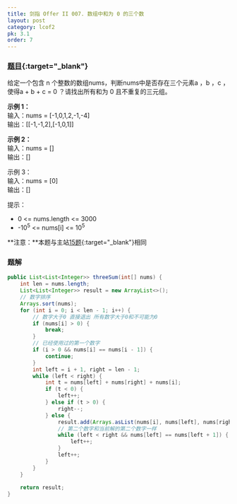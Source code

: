 ```yaml
---
title: 剑指 Offer II 007. 数组中和为 0 的三个数
layout: post
category: lcof2
pk: 3.1
order: 7
---
```


### [题目](https://leetcode-cn.com/problems/1fGaJU/){:target="_blank"}

给定一个包含 n 个整数的数组nums，判断nums中是否存在三个元素a ，b ，c ，
使得a + b + c = 0 ？请找出所有和为 0 且不重复的三元组。

**示例 1：**  
输入：nums = [-1,0,1,2,-1,-4]  
输出：[[-1,-1,2],[-1,0,1]]

**示例 2：**  
输入：nums = []  
输出：[]

示例 3：  
输入：nums = [0]  
输出：[]

提示：
- 0 <= nums.length <= 3000
- -10<sup>5</sup> <= nums[i] <= 10<sup>5</sup>

**注意：**本题与主站[15题](https://leetcode-cn.com/problems/3sum/){:target="_blank"}相同

### 题解

```java
public List<List<Integer>> threeSum(int[] nums) {
    int len = nums.length;
    List<List<Integer>> result = new ArrayList<>();
    // 数字排序
    Arrays.sort(nums);
    for (int i = 0; i < len - 1; i++) {
        // 数字大于0 直接退出 所有数字大于0和不可能为0
        if (nums[i] > 0) {
            break;
        }
        // 已经使用过的第一个数字
        if (i > 0 && nums[i] == nums[i - 1]) {
            continue;
        }
        int left = i + 1, right = len - 1;
        while (left < right) {
            int t = nums[left] + nums[right] + nums[i];
            if (t < 0) {
                left++;
            } else if (t > 0) {
                right--;
            } else {
                result.add(Arrays.asList(nums[i], nums[left], nums[right]));
                // 第二个数字和当前解的第二个数字一样
                while (left < right && nums[left] == nums[left + 1]) {
                    left++;
                }
                left++;
            }
        }
    }
    
    return result;
}
```